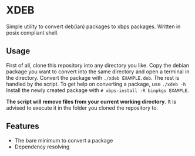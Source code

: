 # XDEB
Simple utility to convert deb(ian) packages to xbps packages. Written in posix compliant shell.

## Usage
First of all, clone this repository into any directory you like.
Copy the debian package you want to convert into the same directory and open a terminal in the directory.
Convert the package with `./xdeb EXAMPLE.deb`. The rest is handled by the script.
To get help on converting a package, use `./xdeb -h`\
Install the newly created package with `# xbps-install -R binpkgs EXAMPLE`.

**The script will remove files from your current working directory**.
It is advised to execute it in the folder you cloned the repository to.

## Features
 - The bare minimum to convert a package
 - Dependency resolving
